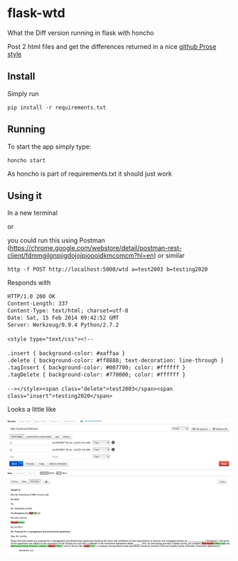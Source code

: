 flask-wtd
=========

What the Diff version running in flask with honcho

Post 2 html files and get the differences returned in a nice [github Prose style](https://github.com/blog/1784-rendered-prose-diffs)

Install
-------

Simply run

```
pip install -r requirements.txt
```


Running
-------

To start the app simply type:

```
honcho start
```

As honcho is part of requirements.txt it should just work

Using it
--------

In a new terminal

or

you could run this using Postman (https://chrome.google.com/webstore/detail/postman-rest-client/fdmmgilgnpjigdojojpjoooidkmcomcm?hl=en) or similar

```
http -f POST http://localhost:5000/wtd a=test2003 b=testing2020
```

Responds with

    HTTP/1.0 200 OK
    Content-Length: 337
    Content-Type: text/html; charset=utf-8
    Date: Sat, 15 Feb 2014 09:42:52 GMT
    Server: Werkzeug/0.9.4 Python/2.7.2

    <style type="text/css"><!--

    .insert { background-color: #aaffaa }
    .delete { background-color: #ff8888; text-decoration: line-through }
    .tagInsert { background-color: #007700; color: #ffffff }
    .tagDelete { background-color: #770000; color: #ffffff }

    --></style><span class="delete">test2003</span><span class="insert">testing2020</span>

Looks a little like

![](htmldiff-example.png?raw=true)